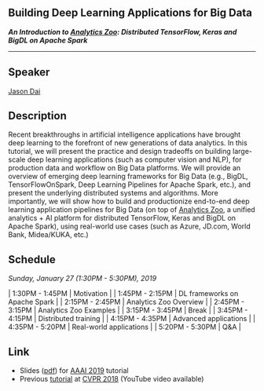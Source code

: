 ## Building Deep Learning Applications for Big Data
**_An Introduction to [Analytics Zoo](https://github.com/intel-analytics/analytics-zoo): Distributed TensorFlow, Keras and BigDL on Apache Spark_**

___

## Speaker
[Jason Dai](https://www.linkedin.com/in/jasondai/)

## Description
Recent breakthroughs in artificial intelligence applications have brought deep learning to the forefront of new generations of data analytics. In this tutorial, we will present the practice and design tradeoffs on building large-scale deep learning applications (such as computer vision and NLP), for production data and workflow on Big Data platforms. We will provide an overview of emerging deep learning frameworks for Big Data (e.g., BigDL, TensorFlowOnSpark, Deep Learning Pipelines for Apache Spark, etc.), and present the underlying distributed systems and algorithms. More importantly, we will show how to build and productionize end-to-end deep learning application pipelines for Big Data (on top of [Analytics Zoo](https://github.com/intel-analytics/analytics-zoo), a unified analytics + AI platform for distributed TensorFlow, Keras and BigDL on Apache Spark), using real-world use cases (such as Azure, JD.com, World Bank, Midea/KUKA, etc.)

## Schedule
_Sunday, January 27 (1:30PM - 5:30PM), 2019_

| 1:30PM - 1:45PM | Motivation |
| 1:45PM - 2:15PM | DL frameworks on Apache Spark |
| 2:15PM - 2:45PM | Analytics Zoo Overview |
| 2:45PM - 3:15PM | Analytics Zoo Examples |
| 3:15PM - 3:45PM | Break |
| 3:45PM - 4:15PM | Distributed training |
| 4:15PM - 4:35PM | Advanced applications |
| 4:35PM - 5:20PM | Real-world applications |
| 5:20PM - 5:30PM | Q&A |

## Link
* Slides ([pdf](slides/AI%20on%20Big%20Data%20(Jason%20Dai).pdf)) for [AAAI 2019](https://aaai.org/Conferences/AAAI-19/aaai19tutorials/#sp2) tutorial
* Previous [tutorial](https://jason-dai.github.io/cvpr2018/) at [CVPR 2018](http://cvpr2018.thecvf.com/program/tutorials) (YouTube video available)
